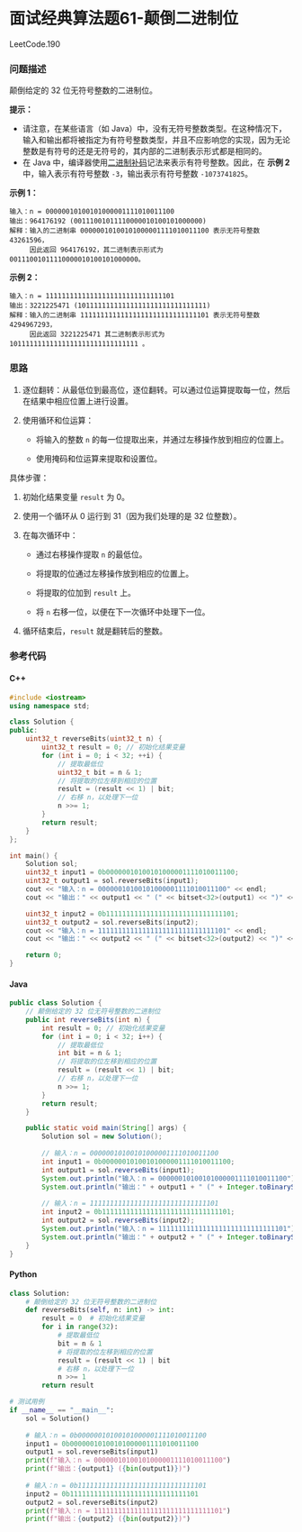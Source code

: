 # 面试经典算法题61-颠倒二进制位

LeetCode.190

### 问题描述

颠倒给定的 32 位无符号整数的二进制位。

**提示：**

- 请注意，在某些语言（如 Java）中，没有无符号整数类型。在这种情况下，输入和输出都将被指定为有符号整数类型，并且不应影响您的实现，因为无论整数是有符号的还是无符号的，其内部的二进制表示形式都是相同的。
- 在 Java 中，编译器使用[二进制补码](https://baike.baidu.com/item/二进制补码/5295284)记法来表示有符号整数。因此，在 **示例 2** 中，输入表示有符号整数 `-3`，输出表示有符号整数 `-1073741825`。

**示例 1：**

```
输入：n = 00000010100101000001111010011100
输出：964176192 (00111001011110000010100101000000)
解释：输入的二进制串 00000010100101000001111010011100 表示无符号整数 43261596，
     因此返回 964176192，其二进制表示形式为 00111001011110000010100101000000。
```

**示例 2：**

```
输入：n = 11111111111111111111111111111101
输出：3221225471 (10111111111111111111111111111111)
解释：输入的二进制串 11111111111111111111111111111101 表示无符号整数 4294967293，
     因此返回 3221225471 其二进制表示形式为 10111111111111111111111111111111 。
```

### 思路

1. 逐位翻转：从最低位到最高位，逐位翻转。可以通过位运算提取每一位，然后在结果中相应位置上进行设置。

2. 使用循环和位运算：

   - 将输入的整数 `n` 的每一位提取出来，并通过左移操作放到相应的位置上。

   - 使用掩码和位运算来提取和设置位。

具体步骤：

1. 初始化结果变量 `result` 为 0。

2. 使用一个循环从 0 运行到 31（因为我们处理的是 32 位整数）。

3. 在每次循环中：

   - 通过右移操作提取 `n` 的最低位。

   - 将提取的位通过左移操作放到相应的位置上。

   - 将提取的位加到 `result` 上。

   - 将 `n` 右移一位，以便在下一次循环中处理下一位。

4. 循环结束后，`result` 就是翻转后的整数。

### 参考代码

#### C++

```c++
#include <iostream>
using namespace std;

class Solution {
public:
    uint32_t reverseBits(uint32_t n) {
        uint32_t result = 0; // 初始化结果变量
        for (int i = 0; i < 32; ++i) {
            // 提取最低位
            uint32_t bit = n & 1;
            // 将提取的位左移到相应的位置
            result = (result << 1) | bit;
            // 右移 n，以处理下一位
            n >>= 1;
        }
        return result;
    }
};

int main() {
    Solution sol;
    uint32_t input1 = 0b00000010100101000001111010011100;
    uint32_t output1 = sol.reverseBits(input1);
    cout << "输入：n = 00000010100101000001111010011100" << endl;
    cout << "输出：" << output1 << " (" << bitset<32>(output1) << ")" << endl;

    uint32_t input2 = 0b11111111111111111111111111111101;
    uint32_t output2 = sol.reverseBits(input2);
    cout << "输入：n = 11111111111111111111111111111101" << endl;
    cout << "输出：" << output2 << " (" << bitset<32>(output2) << ")" << endl;

    return 0;
}
```

#### Java

```java
public class Solution {
    // 颠倒给定的 32 位无符号整数的二进制位
    public int reverseBits(int n) {
        int result = 0; // 初始化结果变量
        for (int i = 0; i < 32; i++) {
            // 提取最低位
            int bit = n & 1;
            // 将提取的位左移到相应的位置
            result = (result << 1) | bit;
            // 右移 n，以处理下一位
            n >>= 1;
        }
        return result;
    }

    public static void main(String[] args) {
        Solution sol = new Solution();
        
        // 输入：n = 00000010100101000001111010011100
        int input1 = 0b00000010100101000001111010011100;
        int output1 = sol.reverseBits(input1);
        System.out.println("输入：n = 00000010100101000001111010011100");
        System.out.println("输出：" + output1 + " (" + Integer.toBinaryString(output1) + ")");
        
        // 输入：n = 11111111111111111111111111111101
        int input2 = 0b11111111111111111111111111111101;
        int output2 = sol.reverseBits(input2);
        System.out.println("输入：n = 11111111111111111111111111111101");
        System.out.println("输出：" + output2 + " (" + Integer.toBinaryString(output2) + ")");
    }
}
```

#### Python

```python
class Solution:
    # 颠倒给定的 32 位无符号整数的二进制位
    def reverseBits(self, n: int) -> int:
        result = 0  # 初始化结果变量
        for i in range(32):
            # 提取最低位
            bit = n & 1
            # 将提取的位左移到相应的位置
            result = (result << 1) | bit
            # 右移 n，以处理下一位
            n >>= 1
        return result

# 测试用例
if __name__ == "__main__":
    sol = Solution()
    
    # 输入：n = 0b00000010100101000001111010011100
    input1 = 0b00000010100101000001111010011100
    output1 = sol.reverseBits(input1)
    print(f"输入：n = 00000010100101000001111010011100")
    print(f"输出：{output1} ({bin(output1)})")
    
    # 输入：n = 0b11111111111111111111111111111101
    input2 = 0b11111111111111111111111111111101
    output2 = sol.reverseBits(input2)
    print(f"输入：n = 11111111111111111111111111111101")
    print(f"输出：{output2} ({bin(output2)})")
```

